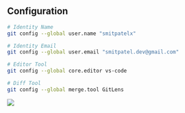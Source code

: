 ## Configuration

```sh
# Identity Name
git config --global user.name "smitpatelx"

# Identity Email
git config --global user.email "smitpatel.dev@gmail.com"

# Editor Tool
git config --global core.editor vs-code

# Diff Tool
git config --global merge.tool GitLens
```

<a href="https://smitpatelx.com/">
<img align="left" src="https://github-readme-stats.vercel.app/api?username=smitpatelx&count_private=true&show_icons=true&theme=cobalt&hide_border=true&hide_rank=true&title_color=adbac7&text_color=5087cb" />
</a>

